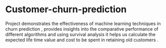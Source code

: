 # Customer-churn-prediction
Project demonstrates the effectiveness of machine learning techniques in churn prediction , provides insights into the comparative performance of different algorithms and using survival analysis it helps us calculate the expected life time value and cost to be spent in retaining old customers .
